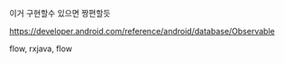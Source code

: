 이거 구현할수 있으면 짱편할듯

https://developer.android.com/reference/android/database/Observable

flow, rxjava, flow